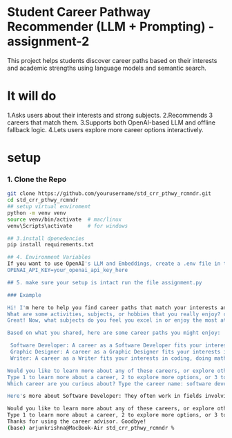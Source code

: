 # Student Career Pathway Recommender (LLM + Prompting) - assignment-2

This project helps students discover career paths based on their interests and academic strengths using language models and semantic search.

# It will do

1.Asks users about their interests and strong subjects.
2.Recommends 3 careers that match them.
3.Supports both OpenAI-based LLM and offline fallback logic.
4.Lets users explore more career options interactively.
# setup

### 1. Clone the Repo

```bash
git clone https://github.com/yourusername/std_crr_pthwy_rcmndr.git
cd std_crr_pthwy_rcmndr
## setup virtual enviroment
python -m venv venv
source venv/bin/activate  # mac/linux
venv\Scripts\activate     # for windows

## 3.install dpenedencies
pip install requirements.txt

## 4. Environment Variables
If you want to use OpenAI's LLM and Embeddings, create a .env file in the root folder
OPENAI_API_KEY=your_openai_api_key_here

## 5. make sure your setup is intact run the file assignment.py

### Example

Hi! I'm here to help you find career paths that match your interests and strengths. Let's get started!
What are some activities, subjects, or hobbies that you really enjoy? coding, doing math problems   
Great! Now, what subjects do you feel you excel in or enjoy the most at school? maths, cs, physics

Based on what you shared, here are some career paths you might enjoy:

 Software Developer: A career as a Software Developer fits your interests in coding, doing math problems and strengths in maths, cs, physics.
 Graphic Designer: A career as a Graphic Designer fits your interests in coding, doing math problems and strengths in maths, cs, physics.
 Writer: A career as a Writer fits your interests in coding, doing math problems and strengths in maths, cs, physics.

Would you like to learn more about any of these careers, or explore other options?
Type 1 to learn more about a career, 2 to explore more options, or 3 to exit: 1
Which career are you curious about? Type the career name: software developer

Here's more about Software Developer: They often work in fields involving coding, programming, technology, computers, and are strong in math, computer science.

Would you like to learn more about any of these careers, or explore other options?
Type 1 to learn more about a career, 2 to explore more options, or 3 to exit: 3
Thanks for using the career advisor. Goodbye!
(base) arjunkrishna@MacBook-Air std_crr_pthwy_rcmndr % 
